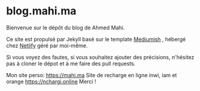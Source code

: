 # blog.mahi.ma

Bienvenue sur le dépôt du blog de Ahmed Mahi.

Ce site est propulsé par Jekyll basé sur le template [Mediumish](https://github.com/wowthemesnet/mediumish-theme-jekyll) , hébergé chez  [Netlify](https://www.netlify.com/) géré par moi-même. 

Si vous voyez des fautes, si vous souhaitez ajouter des précisions, n'hésitez pas à cloner le dépot et à me faire des pull requests.

Mon site perso: https://mahi.ma
Site de recharge en ligne inwi, iam et orange https://nchargi.online
Merci !
